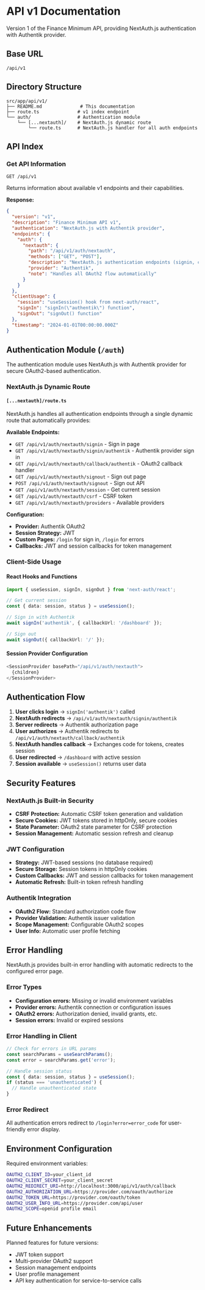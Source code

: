 # API v1 Documentation

Version 1 of the Finance Minimum API, providing NextAuth.js authentication with Authentik provider.

## Base URL
```
/api/v1
```

## Directory Structure

```
src/app/api/v1/
├── README.md              # This documentation
├── route.ts              # v1 index endpoint
└── auth/                 # Authentication module
    └── [...nextauth]/    # NextAuth.js dynamic route
        └── route.ts      # NextAuth.js handler for all auth endpoints
```

## API Index

### Get API Information
```
GET /api/v1
```

Returns information about available v1 endpoints and their capabilities.

**Response:**
```json
{
  "version": "v1",
  "description": "Finance Minimum API v1",
  "authentication": "NextAuth.js with Authentik provider",
  "endpoints": {
    "auth": {
      "nextauth": {
        "path": "/api/v1/auth/nextauth",
        "methods": ["GET", "POST"],
        "description": "NextAuth.js authentication endpoints (signin, callback, signout, session, etc.)",
        "provider": "Authentik",
        "note": "Handles all OAuth2 flow automatically"
      }
    }
  },
  "clientUsage": {
    "session": "useSession() hook from next-auth/react",
    "signIn": "signIn(\"authentik\") function",
    "signOut": "signOut() function"
  },
  "timestamp": "2024-01-01T00:00:00.000Z"
}
```

## Authentication Module (`/auth`)

The authentication module uses NextAuth.js with Authentik provider for secure OAuth2-based authentication.

### NextAuth.js Dynamic Route

#### `[...nextauth]/route.ts`
NextAuth.js handles all authentication endpoints through a single dynamic route that automatically provides:

**Available Endpoints:**
- `GET /api/v1/auth/nextauth/signin` - Sign in page
- `GET /api/v1/auth/nextauth/signin/authentik` - Authentik provider sign in
- `GET /api/v1/auth/nextauth/callback/authentik` - OAuth2 callback handler
- `GET /api/v1/auth/nextauth/signout` - Sign out page
- `POST /api/v1/auth/nextauth/signout` - Sign out API
- `GET /api/v1/auth/nextauth/session` - Get current session
- `GET /api/v1/auth/nextauth/csrf` - CSRF token
- `GET /api/v1/auth/nextauth/providers` - Available providers

**Configuration:**
- **Provider:** Authentik OAuth2
- **Session Strategy:** JWT
- **Custom Pages:** `/login` for sign in, `/login` for errors
- **Callbacks:** JWT and session callbacks for token management

### Client-Side Usage

#### React Hooks and Functions
```typescript
import { useSession, signIn, signOut } from 'next-auth/react';

// Get current session
const { data: session, status } = useSession();

// Sign in with Authentik
await signIn('authentik', { callbackUrl: '/dashboard' });

// Sign out
await signOut({ callbackUrl: '/' });
```

#### Session Provider Configuration
```typescript
<SessionProvider basePath="/api/v1/auth/nextauth">
  {children}
</SessionProvider>
```

## Authentication Flow

1. **User clicks login** → `signIn('authentik')` called
2. **NextAuth redirects** → `/api/v1/auth/nextauth/signin/authentik`
3. **Server redirects** → Authentik authorization page
4. **User authorizes** → Authentik redirects to `/api/v1/auth/nextauth/callback/authentik`
5. **NextAuth handles callback** → Exchanges code for tokens, creates session
6. **User redirected** → `/dashboard` with active session
7. **Session available** → `useSession()` returns user data

## Security Features

### NextAuth.js Built-in Security
- **CSRF Protection:** Automatic CSRF token generation and validation
- **Secure Cookies:** JWT tokens stored in httpOnly, secure cookies
- **State Parameter:** OAuth2 state parameter for CSRF protection
- **Session Management:** Automatic session refresh and cleanup

### JWT Configuration
- **Strategy:** JWT-based sessions (no database required)
- **Secure Storage:** Session tokens in httpOnly cookies
- **Custom Callbacks:** JWT and session callbacks for token management
- **Automatic Refresh:** Built-in token refresh handling

### Authentik Integration
- **OAuth2 Flow:** Standard authorization code flow
- **Provider Validation:** Authentik issuer validation
- **Scope Management:** Configurable OAuth2 scopes
- **User Info:** Automatic user profile fetching

## Error Handling

NextAuth.js provides built-in error handling with automatic redirects to the configured error page.

### Error Types
- **Configuration errors:** Missing or invalid environment variables
- **Provider errors:** Authentik connection or configuration issues
- **OAuth2 errors:** Authorization denied, invalid grants, etc.
- **Session errors:** Invalid or expired sessions

### Error Handling in Client
```typescript
// Check for errors in URL params
const searchParams = useSearchParams();
const error = searchParams.get('error');

// Handle session status
const { data: session, status } = useSession();
if (status === 'unauthenticated') {
  // Handle unauthenticated state
}
```

### Error Redirect
All authentication errors redirect to `/login?error=error_code` for user-friendly error display.

## Environment Configuration

Required environment variables:
```bash
OAUTH2_CLIENT_ID=your_client_id
OAUTH2_CLIENT_SECRET=your_client_secret
OAUTH2_REDIRECT_URI=http://localhost:3000/api/v1/auth/callback
OAUTH2_AUTHORIZATION_URL=https://provider.com/oauth/authorize
OAUTH2_TOKEN_URL=https://provider.com/oauth/token
OAUTH2_USER_INFO_URL=https://provider.com/api/user
OAUTH2_SCOPE=openid profile email
```

## Future Enhancements

Planned features for future versions:
- JWT token support
- Multi-provider OAuth2 support
- Session management endpoints
- User profile management
- API key authentication for service-to-service calls
